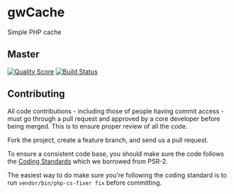 gwCache
=======

Simple PHP cache

## Master

[![Quality Score](https://img.shields.io/scrutinizer/g/gwa/gwCache.svg?style=flat-square)](https://scrutinizer-ci.com/g/gwa/gwCache/code-structure/master)  [![Build Status](https://api.travis-ci.org/gwa/gwCache.svg?branch=master)](https://travis-ci.org/gwa/gwCache)

## Contributing

All code contributions - including those of people having commit access -
must go through a pull request and approved by a core developer before being
merged. This is to ensure proper review of all the code.

Fork the project, create a feature branch, and send us a pull request.

To ensure a consistent code base, you should make sure the code follows
the [Coding Standards](http://www.php-fig.org/psr/psr-2/)
which we borrowed from PSR-2.

The easiest way to do make sure you're following the coding standard is to run `vendor/bin/php-cs-fixer fix` before committing.